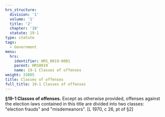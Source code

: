 ```yaml
---
hrs_structure:
  division: '1'
  volume: '1'
  title: '2'
  chapter: '19'
  statute: 19-1
type: statute
tags:
  - Government
menu:
  hrs:
    identifier: HRS_0019-0001
    parent: HRS0019
    name: 19-1 Classes of offenses
weight: 33005
title: Classes of offenses
full_title: 19-1 Classes of offenses
---
```

**§19-1 Classes of offenses.** Except as otherwise provided, offenses against the election laws contained in this title are divided into two classes: "election frauds" and "misdemeanors". [L 1970, c 26, pt of §2]